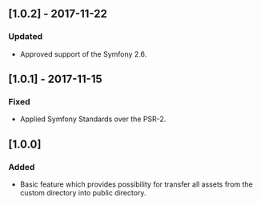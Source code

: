 ## [1.0.2] - 2017-11-22
### Updated
- Approved support of the Symfony 2.6.

## [1.0.1] - 2017-11-15
### Fixed
- Applied Symfony Standards over the PSR-2.

## [1.0.0]
### Added
- Basic feature which provides possibility for transfer all assets from the custom directory into public directory.